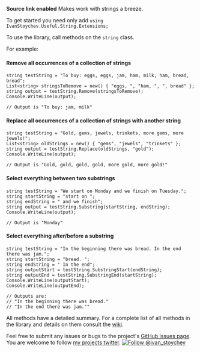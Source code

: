 **Source link enabled**
Makes work with strings a breeze.

To get started you need only add `using IvanStoychev.Useful.String.Extensions;`

To use the library, call methods on the `string` class.

For example:

#### Remove all occurrences of a collection of strings
    string testString = "To buy: eggs, eggs, jam, ham, milk, ham, bread, bread";
    List<string> stringsToRemove = new() { "eggs, ", "ham, ", ", bread" };
    string output = testString.Remove(stringsToRemove);
    Console.WriteLine(output);
    
    // Output is "To buy: jam, milk"

#### Replace all occurrences of a collection of strings with another string
    string testString = "Gold, gems, jewels, trinkets, more gems, more jewels!";
    List<string> oldStrings = new() { "gems", "jewels", "trinkets" };
    string output = testString.Replace(oldStrings, "gold");
    Console.WriteLine(output);
    
    // Output is "Gold, gold, gold, gold, more gold, more gold!"

#### Select everything between two substrings
    string testString = "We start on Monday and we finish on Tuesday.";
    string startString = "start on ";
    string endString = " and we finish";
    string output = testString.Substring(startString, endString);
    Console.WriteLine(output);
    
    // Output is "Monday"

#### Select everything after/before a substring
    string testString = "In the beginning there was bread. In the end there was jam.";
    string startString = "bread. ";
    string endString = " In the end";
    string outputStart = testString.SubstringStart(endString);
    string outputEnd = testString.SubstringEnd(startString);
    Console.WriteLine(outputStart);
    Console.WriteLine(outputEnd);
    
    // Outputs are:
    // "In the beginning there was bread."
    // "In the end there was jam.""

All methods have a detailed summary.
For a complete list of all methods in the library and details on them consult the [wiki](https://github.com/IvanStoychev/IvanStoychev.Useful.String.Extensions/wiki).

Feel free to submit any issues or bugs to the project's [GitHub issues page](https://github.com/IvanStoychev/IvanStoychev.Useful.String.Extensions/issues).
You are welcome to follow [my projects twitter](https://twitter.com/ivan_stoychev).
[![Follow @ivan_stoychev](https://img.shields.io/twitter/url?label=Follow%20%40ivan_stoychev&style=social&url=https%3A%2F%2Ftwitter.com%2Fintent%2Ffollow%3Fscreen_name%3Divan_stoychev)](https://twitter.com/intent/follow?screen_name=ivan_stoychev)